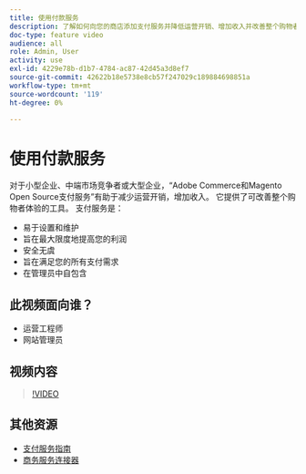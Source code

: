 ```yaml
---
title: 使用付款服务
description: 了解如何向您的商店添加支付服务并降低运营开销、增加收入并改善整个购物者体验。
doc-type: feature video
audience: all
role: Admin, User
activity: use
exl-id: 4229e78b-d1b7-4784-ac87-42d45a3d8ef7
source-git-commit: 42622b18e5738e8cb57f247029c189884698851a
workflow-type: tm+mt
source-wordcount: '119'
ht-degree: 0%

---
```


# 使用付款服务

对于小型企业、中端市场竞争者或大型企业，“Adobe Commerce和Magento Open Source支付服务”有助于减少运营开销，增加收入。 它提供了可改善整个购物者体验的工具。 支付服务是：

- 易于设置和维护
- 旨在最大限度地提高您的利润
- 安全无虞
- 旨在满足您的所有支付需求
- 在管理员中自包含

## 此视频面向谁？

- 运营工程师
- 网站管理员

## 视频内容

>[!VIDEO](https://video.tv.adobe.com/v/343990?quality=12&learn=on)

## 其他资源

- [支付服务指南](https://experienceleague.adobe.com/docs/commerce-merchant-services/payment-services/guide-overview.html)
- [商务服务连接器](https://experienceleague.adobe.com/docs/commerce-merchant-services/user-guides/integration-services/saas.html)
